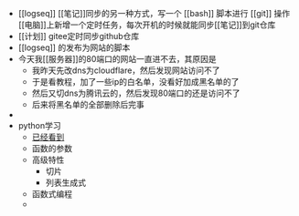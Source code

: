- [[logseq]] [[笔记]]同步的另一种方式，写一个 [[bash]] 脚本进行 [[git]] 操作[[电脑]]上新增一个定时任务，每次开机的时候就能同步[[笔记]]到git仓库
- [[计划]] gitee定时同步github仓库
- [[logseq]] 的发布为网站的脚本
- 今天我[[服务器]]的80端口的网站一直进不去，其原因是
	- 我昨天先改dns为cloudflare，然后发现网站访问不了
	- 于是看教程，加了一些ip的白名单，没看好加成黑名单的了
	- 然后又切dns为腾讯云的，然后发现80端口的还是访问不了
	- 后来将黑名单的全部删除后完事
-
- python学习
	- [已经看到](https://www.liaoxuefeng.com/wiki/1016959663602400/1017329367486080)
	- 函数的参数
	- 高级特性
		- 切片
		- 列表生成式
	- 函数式编程
	-